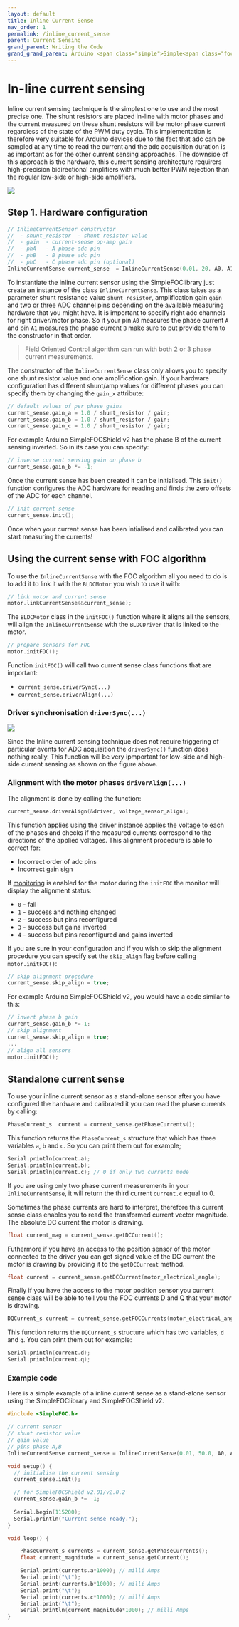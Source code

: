 ```yaml
---
layout: default
title: Inline Current Sense
nav_order: 1
permalink: /inline_current_sense
parent: Current Sensing
grand_parent: Writing the Code
grand_grand_parent: Arduino <span class="simple">Simple<span class="foc">FOC</span>library</span>
---
```


# In-line current sensing

Inline current sensing technique is the simplest one to use and the most precise one. The shunt resistors are placed in-line with motor phases and the current measured on these shunt resistors will be motor phase current regardless of the state of the PWM duty cycle. This implementation is therefore very suitable for Arduino devices due to the fact that adc can be sampled at any time to read the current and the adc acquisition duration is as important as for the other current sensing approaches. The downside of this approach is the hardware, this current sensing architecture requirers high-precision bidirectional amplifiers with much better PWM rejection than the regular low-side or high-side amplifiers. 

<img src="extras/Images/in-line.png" class="width60">

## Step 1. Hardware configuration

```cpp
// InlineCurrentSensor constructor
//  - shunt_resistor  - shunt resistor value
//  - gain  - current-sense op-amp gain
//  - phA   - A phase adc pin
//  - phB   - B phase adc pin
//  - phC   - C phase adc pin (optional)
InlineCurrentSense current_sense  = InlineCurrentSense(0.01, 20, A0, A1, A2);
```
To instantiate the inline current sensor using the <span class="simple">Simple<span class="foc">FOC</span>library</span> just create an instance of the class `InlineCurrentSense`. This class takes as a parameter shunt resistance value `shunt_resistor`, amplification gain `gain` and two or three ADC channel pins depending on the available measuring hardware that you might have. It is important to specify right adc channels for right driver/motor phase. So if your pin `A0` measures the phase current `A` and pin `A1` measures the phase current `B` make sure to put provide them to the constructor in that order. 

<blockquote class="info">
Field Oriented Control algorithm can run with both 2 or 3 phase current measurements.
</blockquote>

The constructor of the `InlineCurrentSense` class only allows you to specify one shunt resistor value and one amplification gain. If your hardware configuration has different shunt/amp values for different phases you can specify them by changing the `gain_x` attribute:
```cpp
// default values of per phase gains
current_sense.gain_a = 1.0 / shunt_resistor / gain;
current_sense.gain_b = 1.0 / shunt_resistor / gain;
current_sense.gain_c = 1.0 / shunt_resistor / gain;
```

For example  Arduino <span class="simple">Simple<span class="foc">FOC</span>Shield</span> v2 has the phase B of the current sensing inverted. So in its case you can specify:
```cpp
// inverse current sensing gain on phase b
current_sense.gain_b *= -1;
```

Once the current sense has been created it can be initialised. This `init()` function configures the ADC hardware for reading and finds the zero offsets of the ADC for each channel. 
```cpp
// init current sense
current_sense.init();
```
Once when your current sense has been intialised and calibrated you can start measuring the currents!

## Using the current sense with FOC algorithm
To use the `InlineCurrentSense` with the FOC algorithm all you need to do is to add it to link it with the `BLDCMotor` you wish to use it with:
```cpp
// link motor and current sense
motor.linkCurrentSense(&current_sense);
```
The `BLDCMotor` class in the `initFOC()` function where it aligns all the sensors, will align the `InlineCurrentSense` with the `BLDCDriver` that is linked to the motor. 
```cpp
// prepare sensors for FOC
motor.initFOC();
```
Function `initFOC()` will call two current sense class functions that are important:
- `current_sense.driverSync(...)`
- `current_sense.driverAlign(...)`

### Driver synchronisation `driverSync(...)`
<img src="extras/Images/comparison_cs.png" class="width40">

Since the Inline current sensing technique does not require triggering of particular events for ADC acquisition the `driverSync()` function does nothing really. This function will be very ipmportant for low-side and high-side current sensing as shown on the figure above. 

### Alignment with the motor phases `driverAlign(...)`

The alignment is done by calling the function:
```cpp
current_sense.driverAlign(&driver, voltage_sensor_align);
```
This function applies using the driver instance applies the voltage to each of the phases and checks if the measured currents correspond to the directions of the applied voltages. 
This alignment procedure is able to correct for:
- Incorrect order of adc pins 
- Incorrect gain sign

If [monitoring](monitoring) is enabled for the motor during the `initFOC` the monitor will display the alignment status:
 - `0` - fail
 - `1` - success and nothing changed
 - `2` - success but pins reconfigured
 - `3` - success but gains inverted
 - `4` - success but pins reconfigured and gains inverted


If you are sure in your configuration and if you wish to skip the alignment procedure you can specify set the `skip_align` flag before calling `motor.initFOC()`: 
```cpp
// skip alignment procedure
current_sense.skip_align = true;
```

For example  Arduino <span class="simple">Simple<span class="foc">FOC</span>Shield</span> v2, you would have a code similar to this:
```cpp
// invert phase b gain
current_sense.gain_b *=-1;
// skip alignment
current_sense.skip_align = true;
...
// align all sensors
motor.initFOC();
```


## Standalone current sense

To use your inline current sensor as a stand-alone sensor after you have configured the hardware and calibrated it you can read the phase currents by calling:
```cpp
PhaseCurrent_s  current = current_sense.getPhaseCurrents();
```
This function returns the `PhaseCurrent_s` structure that which has three variables `a`, `b` and `c`. So you can print them out for example;
```cpp
Serial.println(current.a);
Serial.println(current.b);
Serial.println(current.c); // 0 if only two currents mode
```
If you are using only two phase current measurements in your `InlineCurrentSense`, it will return the third current `current.c` equal to 0.

Sometimes the phase currents are hard to interpret, therefore this current sense class enables you to read the transformed current vector magnitude. The absolute DC current the motor is drawing. 
```cpp
float current_mag = current_sense.getDCCurrent();
```

Futhermore if you have an access to the position sensor of the motor connected to the driver you can get signed value of the DC current the motor is drawing by providing it to the `getDCCurrent` method.
```cpp
float current = current_sense.getDCCurrent(motor_electrical_angle);
```

Finally if you have the access to the motor position sensor you current sense class will be able to tell you the FOC currents D and Q that your motor is drawing. 
```cpp
DQCurrent_s current = current_sense.getFOCCurrents(motor_electrical_angle);
```
This function returns the `DQCurrent_s`  structure which has two variables, `d` and `q`. You can print them out for example:
```cpp
Serial.println(current.d);
Serial.println(current.q);
```
### Example code
Here is a simple example of a inline current sense as a stand-alone sensor using the <span class="simple">Simple<span class="foc">FOC</span>library</span> and <span class="simple">Simple<span class="foc">FOC</span>Shield</span> v2.
```cpp
#include <SimpleFOC.h>

// current sensor
// shunt resistor value
// gain value
// pins phase A,B
InlineCurrentSense current_sense = InlineCurrentSense(0.01, 50.0, A0, A2);

void setup() {
  // initialise the current sensing
  current_sense.init();

  // for SimpleFOCShield v2.01/v2.0.2
  current_sense.gain_b *= -1;
  
  Serial.begin(115200);
  Serial.println("Current sense ready.");
}

void loop() {

    PhaseCurrent_s currents = current_sense.getPhaseCurrents();
    float current_magnitude = current_sense.getCurrent();

    Serial.print(currents.a*1000); // milli Amps
    Serial.print("\t");
    Serial.print(currents.b*1000); // milli Amps
    Serial.print("\t");
    Serial.print(currents.c*1000); // milli Amps
    Serial.print("\t");
    Serial.println(current_magnitude*1000); // milli Amps
}

```
